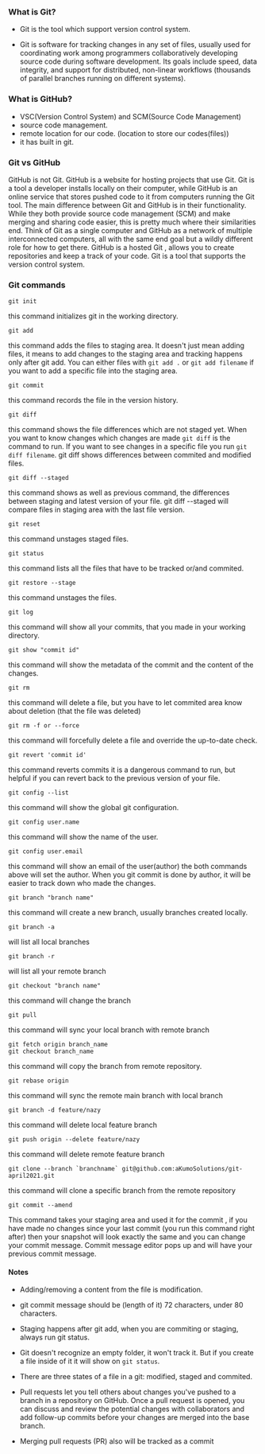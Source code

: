 ### What is Git?

- Git is the tool which support version control system. 

- Git is software for tracking changes in any set of files, usually used for coordinating work among programmers collaboratively developing source code during  software development. Its goals include speed, data integrity, and support for distributed, non-linear workflows (thousands of parallel branches running on different systems).

### What is GitHub?

- VSC(Version Control System) and SCM(Source Code Management)
- source code management. 
- remote location for our code. (location to store our codes(files))
- it has built in git.

### Git vs GitHub

GitHub is not Git. GitHub is a website for hosting projects that use Git. Git is a tool a developer installs locally on their computer, while GitHub is an online service that stores  pushed code to it from computers running the Git tool. The main difference between Git and GitHub is in their functionality. While they both provide source code management (SCM) and make merging and sharing code easier, this is pretty much where their similarities end. Think of Git as a single computer and GitHub as a network of multiple interconnected computers, all with the same end goal but a wildly different role for how to get there.
GitHub is  a hosted Git ,  allows you to create repositories and keep a track of your code.  Git is a tool that supports the version control system. 

### Git commands

```
git init
```
this command initializes git in the working directory.
```
git add
```
this command adds the files to staging area. It doesn't just mean adding files, it means to add changes to the staging area and tracking happens only after git add. You can either files with ```git add .``` or ```git add filename``` if you want to add a specific file into the staging area.
```
git commit
```
this command records the file in the version history.
```
git diff
```
this command shows the file differences which are not staged yet. When you want to know changes which changes are made ```git diff``` is the command to run. If you want to see changes in a specific file you run ```git diff filename```. git diff shows differences between commited and modified files.
```
git diff --staged 
```
this command shows as well as previous command, the differences between staging and latest version of your file. git diff --staged will compare files in staging area with the last file version.
```
git reset
```
this command unstages staged files.
```
git status
```
this command lists all the files that have to be tracked or/and commited.
```
git restore --stage
```
this command unstages the files.
```
git log 
```
this command will show all your commits, that you made in your working directory.
```
git show "commit id" 
```
this command will show the metadata of the commit and the content of the changes.
```
git rm 
```
this command will delete a file, but you have to let commited area know about deletion (that the file was deleted)
```
git rm -f or --force
```
this command will forcefully delete a file and override the up-to-date check.
```
git revert 'commit id'
```
this command reverts commits it is a dangerous command to run, but helpful if you can revert back to the previous version of your file. 
```
git config --list
```
this command will show the global git configuration.
```
git config user.name
```
this command will show the name of the user.
```
git config user.email
```
this command will show  an email of the user(author)
the both commands above will set the author. When you git commit is done by author, it will be easier to track down who made the changes.
```
git branch "branch name"
```
this command will create a new branch, usually branches created locally.
```
git branch -a
```
will list all local branches
```
git branch -r
```
will list all your remote branch
```
git checkout "branch name"
```
this command will change the branch
```
git pull
```
this command will sync your local branch with remote branch
```
git fetch origin branch_name
git checkout branch_name
```
this command will copy the branch from remote repository.
```
git rebase origin 
```
this command will sync the remote main branch with local branch
```
git branch -d feature/nazy
```
this command will delete local feature branch
```
git push origin --delete feature/nazy
```
this command will delete remote feature branch
```
git clone --branch `branchname` git@github.com:aKumoSolutions/git-april2021.git
```
this command will clone a specific branch from the remote repository
```
git commit --amend  
```
This command takes your staging area and used it for the commit ,  if you have made no changes since your last commit (you run this command right after) then your snapshot will look exactly the same and you can change your commit message. Commit message editor pops up and will have your previous commit message.

#### Notes

- Adding/removing a content from the file is modification.

- git commit message should be (length of it) 72 characters, under 80 characters.

- Staging happens after git add, when you are commiting or staging, always run git status.

- Git doesn't recognize an empty folder, it won't track it. But if you create a file inside of it it will show on ```git status```.

- There are three states of a file in a git: modified, staged and commited.

- Pull requests let you tell others about changes you've pushed to a branch in a repository on GitHub. Once a pull request is opened, you can discuss and review the potential changes with collaborators and add follow-up commits before your changes are merged into the base branch.

- Merging pull requests (PR) also will be tracked as a commit
